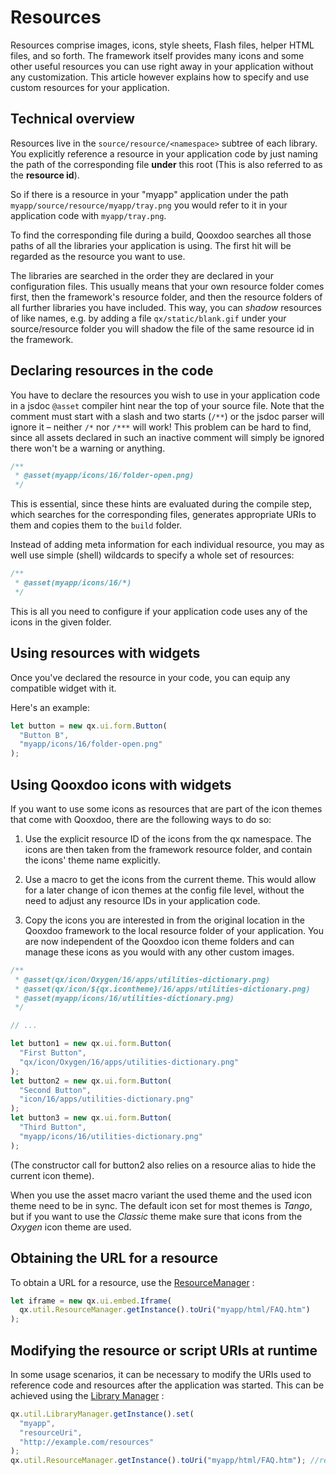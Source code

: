 # Resources

Resources comprise images, icons, style sheets, Flash files, helper HTML files,
and so forth. The framework itself provides many icons and some other useful
resources you can use right away in your application without any customization.
This article however explains how to specify and use custom resources for your
application.

## Technical overview

Resources live in the `source/resource/<namespace>` subtree of each library. You
explicitly reference a resource in your application code by just naming the path
of the corresponding file **under** this root (This is also referred to as the
**resource id**).

So if there is a resource in your "myapp" application under the path
`myapp/source/resource/myapp/tray.png` you would refer to it in your application
code with `myapp/tray.png`.

To find the corresponding file during a build, Qooxdoo searches all those paths
of all the libraries your application is using. The first hit will be regarded
as the resource you want to use.

The libraries are searched in the order they are declared in your configuration
files. This usually means that your own resource folder comes first, then the
framework's resource folder, and then the resource folders of all further
libraries you have included. This way, you can _shadow_ resources of like names,
e.g. by adding a file `qx/static/blank.gif` under your source/resource folder
you will shadow the file of the same resource id in the framework.

## Declaring resources in the code

You have to declare the resources you wish to use in your application code in a jsdoc
`@asset` compiler hint near the top of your source file. Note that the comment
must start with a slash and two starts (`/**`) or the jsdoc parser will ignore it 
– neither `/*` nor `/***` will work! This problem can be hard to find, since all assets
declared in such an inactive comment will simply be ignored
there won't be a warning or anything.

```javascript
/**
 * @asset(myapp/icons/16/folder-open.png)
 */
```

This is essential, since these hints are evaluated during the compile step,
which searches for the corresponding files, generates appropriate URIs to them
and copies them to the `build` folder.

Instead of adding meta information for each individual resource, you may as well
use simple (shell) wildcards to specify a whole set of resources:

```javascript
/**
 * @asset(myapp/icons/16/*)
 */
```

This is all you need to configure if your application code uses any of the icons
in the given folder.

## Using resources with widgets

Once you've declared the resource in your code, you can equip any compatible
widget with it.

Here's an example:

```javascript
let button = new qx.ui.form.Button(
  "Button B",
  "myapp/icons/16/folder-open.png"
);
```

## Using Qooxdoo icons with widgets

If you want to use some icons as resources that are part of the icon
themes that come with Qooxdoo, there are the following ways to do so:

1.  Use the explicit resource ID of the icons from the qx namespace. The icons
    are then taken from the framework resource folder, and contain the icons'
    theme name explicitly.

2.  Use a macro to get the icons from the current theme. This would allow for a
    later change of icon themes at the config file level, without the need to
    adjust any resource IDs in your application code.

3.  Copy the icons you are interested in from the original location in the
    Qooxdoo framework to the local resource folder of your application. You are
    now independent of the Qooxdoo icon theme folders and can manage these icons
    as you would with any other custom images.

```javascript
/**
 * @asset(qx/icon/Oxygen/16/apps/utilities-dictionary.png)
 * @asset(qx/icon/${qx.icontheme}/16/apps/utilities-dictionary.png)
 * @asset(myapp/icons/16/utilities-dictionary.png)
 */

// ...

let button1 = new qx.ui.form.Button(
  "First Button",
  "qx/icon/Oxygen/16/apps/utilities-dictionary.png"
);
let button2 = new qx.ui.form.Button(
  "Second Button",
  "icon/16/apps/utilities-dictionary.png"
);
let button3 = new qx.ui.form.Button(
  "Third Button",
  "myapp/icons/16/utilities-dictionary.png"
);
```

(The constructor call for button2 also relies on a resource alias to hide the
current icon theme).

When you use the asset macro variant the used theme and the used icon theme need
to be in sync. The default icon set for most themes is _Tango_, but if you want
to use the _Classic_ theme make sure that icons from the _Oxygen_ icon theme are
used.

## Obtaining the URL for a resource

To obtain a URL for a resource, use the
[ResourceManager](apps://apiviewer/#qx.util.ResourceManager) :

```javascript
let iframe = new qx.ui.embed.Iframe(
  qx.util.ResourceManager.getInstance().toUri("myapp/html/FAQ.htm")
);
```

## Modifying the resource or script URIs at runtime

In some usage scenarios, it can be necessary to modify the URIs used to
reference code and resources after the application was started. This can be
achieved using the [Library Manager](apps://apiviewer/#qx.util.LibraryManager) :

```javascript
qx.util.LibraryManager.getInstance().set(
  "myapp",
  "resourceUri",
  "http://example.com/resources"
);
qx.util.ResourceManager.getInstance().toUri("myapp/html/FAQ.htm"); //returns "http://example.com/resources/myapp/html/FAQ.htm"
```
